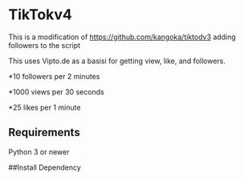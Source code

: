 # TikTokv4

This is a modification of https://github.com/kangoka/tiktodv3 adding followers to the script

This uses Vipto.de as a basisi for getting view, like, and followers.

*10 followers per 2 minutes

*1000 views per 30 seconds

*25 likes per 1 minute

## Requirements
Python 3 or newer

##Install Dependency
